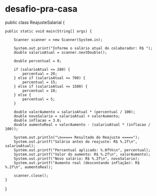 # desafio-pra-casa

public class ReajusteSalarial {

    public static void main(String[] args) {

        Scanner scanner = new Scanner(System.in);

        System.out.print("Informe o salário atual do colaborador: R$ ");
        double salarioAtual = scanner.nextDouble();

        double percentual = 0;

        if (salarioAtual <= 280) {
            percentual = 20;
        } else if (salarioAtual <= 700) {
            percentual = 15;
        } else if (salarioAtual <= 1500) {
            percentual = 10;
        } else {
            percentual = 5;
        }

        double valorAumento = salarioAtual * (percentual / 100);
        double novoSalario = salarioAtual + valorAumento;
        double inflacao = 3.8;
        double aumentoReal = valorAumento - (salarioAtual * (inflacao / 100));

        System.out.println("\n===== Resultado do Reajuste =====");
        System.out.printf("Salário antes do reajuste: R$ %.2f\n", salarioAtual);
        System.out.printf("Percentual aplicado: %.0f%%\n", percentual);
        System.out.printf("Valor do aumento: R$ %.2f\n", valorAumento);
        System.out.printf("Novo salário: R$ %.2f\n", novoSalario);
        System.out.printf("Aumento real (descontando inflação): R$ %.2f\n", aumentoReal);

        scanner.close();
    }
}
